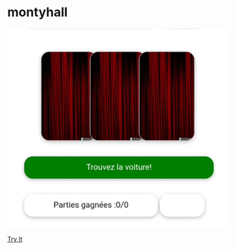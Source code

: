 # montyhall

![Illustration](https://github.com/ph76/montyhall/blob/main/static/img/Screen_Recording_20220116-213840_Chrome_1.gif?raw=true)

[Try It](https://monty-hall-ux.web.app/)
